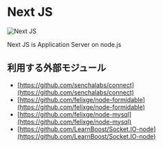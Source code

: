 # Next JS

<img src="http://www.nextjs.net/wp-content/themes/wp.vicuna/skins/style-mono/images/common/logo.png" alt="Next JS" style="border:0" />

Next JS is Application Server on node.js

## 利用する外部モジュール

* [https://github.com/senchalabs/connect](https://github.com/senchalabs/connect)
* [https://github.com/felixge/node-formidable](https://github.com/felixge/node-formidable)
* [https://github.com/felixge/node-mysql](https://github.com/felixge/node-mysql)
* [https://github.com/LearnBoost/Socket.IO-node](https://github.com/LearnBoost/Socket.IO-node)

